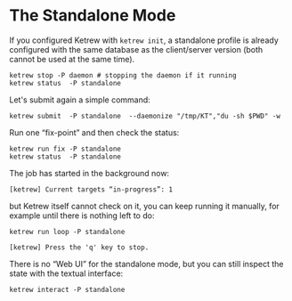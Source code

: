 The Standalone Mode
===================

If you configured Ketrew with `ketrew init`, a standalone profile is already
configured with the same database as the client/server version (both cannot be
used at the same time).

    ketrew stop -P daemon # stopping the daemon if it running
    ketrew status  -P standalone 

Let's submit again a simple command:

    ketrew submit  -P standalone  --daemonize "/tmp/KT","du -sh $PWD" -w
    
Run one “fix-point” and then check the status:

    ketrew run fix -P standalone
    ketrew status  -P standalone 

The job has started in the background now:
    
```goodresult
[ketrew] Current targets “in-progress”: 1
```

but Ketrew itself cannot check on it, you can keep running it manually, for
example until there is nothing left to do:

    ketrew run loop -P standalone

```goodresult
[ketrew] Press the 'q' key to stop.
```

There is no “Web UI” for the standalone mode, but you can still inspect the
state with the textual interface:

    ketrew interact -P standalone

